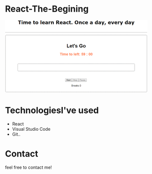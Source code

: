 # React-The-Begining


![Homepage screenshot](img/readme.gif)

# TechnologiesI've used
* React
* Visual Studio Code
* Git..

# Contact
 feel free to contact me! 
